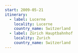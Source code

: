 ```yaml
---
start: 2009-05-21
itinerary:
  - label: Lucerne
    locality: Lucerne
    country_name: Switzerland
  - label: Zürich Hauptbahnhof
    locality: Zurich
    country_name: Switzerland
---
```

